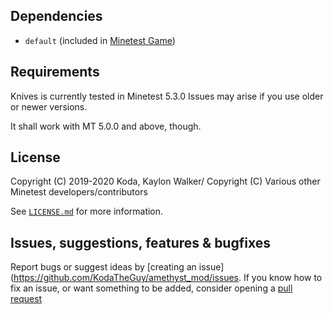 ## Dependencies

- `default` (included in [Minetest Game](https://github.com/minetest/minetest_game))

## Requirements

Knives is currently tested in Minetest 5.3.0
Issues may arise if you use older or newer versions.

It shall work with MT 5.0.0 and above, though.

## License

Copyright (C) 2019-2020 Koda, Kaylon Walker/
Copyright (C) Various other Minetest developers/contributors

See [`LICENSE.md`](LICENSE.md) for more information.

## Issues, suggestions, features & bugfixes

Report bugs or suggest ideas by [creating an issue](https://github.com/KodaTheGuy/amethyst_mod/issues.
If you know how to fix an issue, or want something to be added, consider opening a [pull request](https://github.com/KodaTheGuy/issue/compare)
